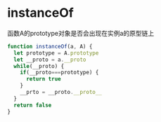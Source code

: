 # instanceOf
函数A的prototype对象是否会出现在实例a的原型链上

```javascript
function instanceOf(a, A) {
  let prototype = A.prototype
  let __proto = a.__proto
  while(__proto) {
    if(__proto===prototype) {
      return true
    }
    __prto = __proto.__proto__
  }
  return false
}
```